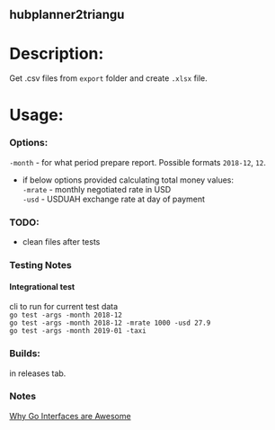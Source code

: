 hubplanner2triangu
----------

Description:
=============

Get .csv files from `export` folder and create `.xlsx` file.

Usage:
=================

### Options:

`-month` - for what period prepare report.
Possible formats `2018-12`, `12`.

- if below options provided calculating total money values:  
`-mrate` - monthly negotiated rate in USD  
`-usd` - USDUAH exchange rate at day of payment   

### TODO:
- clean files after tests

### Testing Notes

#### Integrational test

cli to run for current test data  
`go test -args -month 2018-12`  
`go test -args -month 2018-12 -mrate 1000 -usd 27.9`  
`go test -args -month 2019-01 -taxi`  

### Builds:

in releases tab.


### Notes
[Why Go Interfaces are Awesome](https://blog.teamtreehouse.com/go-interfaces-awesome)  


